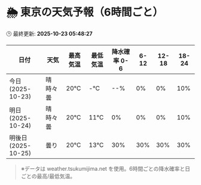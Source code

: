 # 🌦️ 東京の天気予報（6時間ごと）

🕒 最終更新: **2025-10-23 05:48:27**

| 日付 | 天気 | 最高気温 | 最低気温 | 降水確率 0-6 | 6-12 | 12-18 | 18-24 |
|------|------|----------|----------|------------|------|------|------|
| 今日 (2025-10-23) | 晴時々曇 | 20℃ | -℃ | --% | 0% | 0% | 10% |
| 明日 (2025-10-24) | 晴時々曇 | 20℃ | 11℃ | 0% | 0% | 0% | 10% |
| 明後日 (2025-10-25) | 曇り | 20℃ | 13℃ | 30% | 30% | 30% | 30% |

> ※データは weather.tsukumijima.net を使用。6時間ごとの降水確率と日ごとの最高/最低気温。